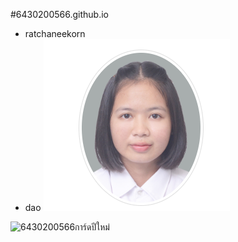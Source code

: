 #6430200566.github.io

- ratchaneekorn 
- dao
![img](image/bba.png)

![6430200566การ์ดปีใหม่](https://github.com/user-attachments/assets/cb6bd0d0-8a84-42f8-93bf-1b99da9a240b)











